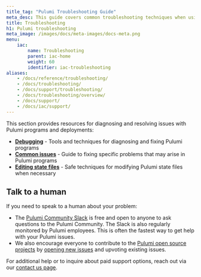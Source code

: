 ```yaml
---
title_tag: "Pulumi Troubleshooting Guide"
meta_desc: This guide covers common troubleshooting techniques when using Pulumi, such as tracing, manually editing deployments, and resolving common errors.
title: Troubleshooting
h1: Pulumi troubleshooting
meta_image: /images/docs/meta-images/docs-meta.png
menu:
    iac:
        name: Troubleshooting
        parent: iac-home
        weight: 60
        identifier: iac-troubleshooting
aliases:
    - /docs/reference/troubleshooting/
    - /docs/troubleshooting/
    - /docs/support/troubleshooting/
    - /docs/troubleshooting/overview/
    - /docs/support/
    - /docs/iac/support/
---
```


This section provides resources for diagnosing and resolving issues with Pulumi programs and deployments:

- **[Debugging](/docs/iac/troubleshooting/debugging/)** - Tools and techniques for diagnosing and fixing Pulumi programs
- **[Common issues](/docs/iac/troubleshooting/common-issues/)** - Guide to fixing specific problems that may arise in Pulumi programs
- **[Editing state files](/docs/iac/troubleshooting/editing-state-files/)** - Safe techniques for modifying Pulumi state files when necessary

## Talk to a human

If you need to speak to a human about your problem:

- The [Pulumi Community Slack](https://slack.pulumi.com) is free and open to anyone to ask questions to the Pulumi Community. The Slack is also regularly monitored by Pulumi employees. This is often the fastest way to get help with your Pulumi issues.
- We also encourage everyone to contribute to the [Pulumi open source projects](https://github.com/pulumi) by [opening new issues](https://github.com/pulumi/pulumi/issues/new) and upvoting existing issues.

For additional help or to inquire about paid support options, reach out via our [contact us page](/contact/).
